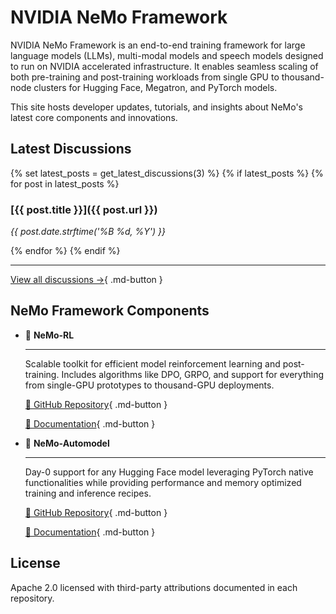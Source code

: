 # NVIDIA NeMo Framework

NVIDIA NeMo Framework is an end-to-end training framework for large language models (LLMs), multi-modal models and speech models designed to run on NVIDIA accelerated infrastructure. It enables seamless scaling of both pre-training and post-training workloads from single GPU to thousand-node clusters for Hugging Face, Megatron, and PyTorch models.

This site hosts developer updates, tutorials, and insights about NeMo's latest core components and innovations.

## Latest Discussions

{% set latest_posts = get_latest_discussions(3) %}
{% if latest_posts %}
{% for post in latest_posts %}
### [{{ post.title }}]({{ post.url }})

*{{ post.date.strftime('%B %d, %Y') }}*

{% endfor %}
{% endif %}

---

[View all discussions →](discussions/index.md){ .md-button }

## NeMo Framework Components

<div class="grid cards" markdown>

-   🚀 __NeMo-RL__

    ---

    Scalable toolkit for efficient model reinforcement learning and post-training. Includes algorithms like DPO, GRPO, and support for everything from single-GPU prototypes to thousand-GPU deployments.

    [🚀 GitHub Repository](https://github.com/NVIDIA-NeMo/RL){ .md-button }

    [📖 Documentation](https://docs.nvidia.com/nemo/rl/latest/index.html){ .md-button }

-   🚀 __NeMo-Automodel__

    ---

    Day-0 support for any Hugging Face model leveraging PyTorch native functionalities while providing performance and memory optimized training and inference recipes.

    [🚀 GitHub Repository](https://github.com/NVIDIA-NeMo/Automodel){ .md-button }

    [📖 Documentation](https://docs.nvidia.com/nemo-framework/user-guide/latest/automodel/index.html){ .md-button }

</div>

## License

Apache 2.0 licensed with third-party attributions documented in each repository.
